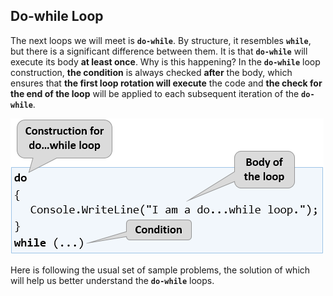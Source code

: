 ## Do-while Loop

The next loops we will meet is **`do-while`**. By structure, it resembles **`while`**, but there is a significant difference between them. It is that **`do-while`** will execute its body **at least once**. Why is this happening? In the **`do-while`** loop construction, **the condition** is always checked **after** the body, which ensures that **the first loop rotation will execute** the code and **the check for the end of the loop** will be applied to each subsequent iteration of the **`do-while`**.

![](/assets/chapter-7-images/00.Do-while-01.png)

Here is following the usual set of sample problems, the solution of which will help us better understand the **`do-while`** loops.
